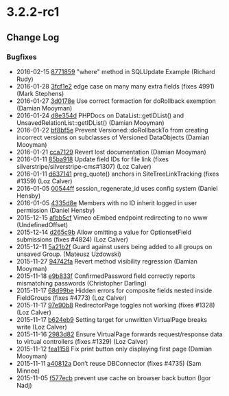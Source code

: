 # 3.2.2-rc1

<!--- Changes below this line will be automatically regenerated -->

## Change Log

### Bugfixes

 * 2016-02-15 [8771859](https://github.com/silverstripe/silverstripe-framework/commit/87718597e8f04872c285808d0666fbb69c5100ba) "where" method in SQLUpdate Example (Richard Rudy)
 * 2016-01-28 [3fcf1e2](https://github.com/silverstripe/silverstripe-framework/commit/3fcf1e2c98629dcd0048ff9447bad4cd30b4bf95) edge case on many many extra fields (fixes 4991) (Mark Stephens)
 * 2016-01-27 [3d0178e](https://github.com/silverstripe/silverstripe-cms/commit/3d0178ebc0b7408442ad2532f998ed47839e7117) Use correct formaction for doRollback exemption (Damian Mooyman)
 * 2016-01-24 [d8e354d](https://github.com/silverstripe/silverstripe-framework/commit/d8e354d144383fb6459adf92731853d2e54268d6) PHPDocs on DataList::getIDList() and UnsavedRelationList::getIDList() (Damian Mooyman)
 * 2016-01-22 [bf8bf5e](https://github.com/silverstripe/silverstripe-framework/commit/bf8bf5e4d558126bb99ea63881f1885faafddd3d) Prevent Versioned::doRollbackTo from creating incorrect versions on subclasses of Versioned DataObjects (Damian Mooyman)
 * 2016-01-21 [cca7129](https://github.com/silverstripe/silverstripe-framework/commit/cca7129385dbb3be1001a8861423c2cf490f02d4) Revert lost documentation (Damian Mooyman)
 * 2016-01-11 [85ba918](https://github.com/silverstripe/silverstripe-framework/commit/85ba918a54f51dd524d45f2c93172a18421ae3bf) Update field IDs for file link (fixes silverstripe/silverstripe-cms#1307) (Loz Calver)
 * 2016-01-11 [d637141](https://github.com/silverstripe/silverstripe-cms/commit/d6371414876e32e7369ec0219a57d2186cfe3f0f) preg_quote() anchors in SiteTreeLinkTracking (fixes #1359) (Loz Calver)
 * 2016-01-05 [00544ff](https://github.com/silverstripe/silverstripe-framework/commit/00544ff100048afdb7ccb1905304dddf8ab3205a) session_regenerate_id uses config system (Daniel Hensby)
 * 2016-01-05 [4335d8e](https://github.com/silverstripe/silverstripe-framework/commit/4335d8ed221a2b402299b32e31f97fc2956ec161) Members with no ID inherit logged in user permission (Daniel Hensby)
 * 2015-12-15 [afbb5cf](https://github.com/silverstripe/silverstripe-framework/commit/afbb5cfed4d29aea5868f0f12cd735dc5abe10d3) Vimeo oEmbed endpoint redirecting to no www (UndefinedOffset)
 * 2015-12-14 [d265c9b](https://github.com/silverstripe/silverstripe-framework/commit/d265c9b733ddac27d6df286ce000b09e1c69b986) Allow omitting a value for OptionsetField submissions (fixes #4824) (Loz Calver)
 * 2015-12-11 [5a21b2f](https://github.com/silverstripe/silverstripe-framework/commit/5a21b2fb15ed9c675594f0f990765bd4f97155c7) Guard against users being added to all groups on unsaved Group. (Mateusz Uzdowski)
 * 2015-11-27 [94742fa](https://github.com/silverstripe/silverstripe-framework/commit/94742fa3e2efad8f77f4acd1f9d06bf74916c5e6) Revert method visibility regression (Damian Mooyman)
 * 2015-11-18 [e9b833f](https://github.com/silverstripe/silverstripe-framework/commit/e9b833f5f0f989af8d611f8cfe71f0b0e2cb0159) ConfirmedPassword field correctly reports mismatching passwords (Christopher Darling)
 * 2015-11-17 [68d99be](https://github.com/silverstripe/silverstripe-framework/commit/68d99be24b63a933f041cd80a248a7b7fa8d588c) Hidden errors for composite fields nested inside FieldGroups (fixes #4773) (Loz Calver)
 * 2015-11-17 [97e90b8](https://github.com/silverstripe/silverstripe-cms/commit/97e90b8ebd8078bb60ecea66bdd3761380f93a61) RedirectorPage toggles not working (fixes #1328) (Loz Calver)
 * 2015-11-17 [b624eb9](https://github.com/silverstripe/silverstripe-cms/commit/b624eb98f1d1ff36811a3294ad29b31a50683d60) Setting target for unwritten VirtualPage breaks write (Loz Calver)
 * 2015-11-16 [2983d82](https://github.com/silverstripe/silverstripe-cms/commit/2983d823d1eef293ef11aac9e01336e23ed52b59) Ensure VirtualPage forwards request/response data to virtual controllers (fixes #1329) (Loz Calver)
 * 2015-11-12 [fea1158](https://github.com/silverstripe/silverstripe-framework/commit/fea1158d193ed4d037df94101e3b3f2d24a6ce49) Fix print button only displaying first page (Damian Mooyman)
 * 2015-11-11 [a40812a](https://github.com/silverstripe/silverstripe-framework/commit/a40812ac3320d27f243ef0ed54aa003fc53720b6) Don’t reuse DBConnector (fixes #4735) (Sam Minnee)
 * 2015-11-05 [f577ecb](https://github.com/silverstripe/silverstripe-framework/commit/f577ecb81149d0d09dc846204f17b2153a244b5a) prevent use cache on browser back button (Igor Nadj)
